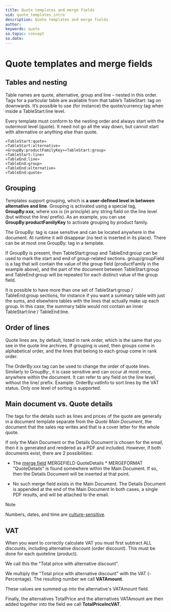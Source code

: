 ```yaml
---
title: Quote templates and merge fields
uid: quote_templates_intro
description: Quote templates and merge fields
author:
keywords: quote
so.topic: concept
so.date:
---
```


# Quote templates and merge fields

## Tables and nesting

Table names are quote, alternative, group and line – nested in this order. Tags for a particular table are available from that table’s TableStart: tag on downwards. It’s possible to use (for instance) the quote/currency tag when inside a TableStart:line level.

Every template must conform to the nesting order and always start with the outermost level (quote). It need not go all the way down, but cannot start with alternative or anything else than quote.

```text
«TableStart:quote»
«TableStart:alternative»
«GroupBy:productFamilyKey»«TableStart:group»
«TableStart:line»
«TableEnd:line»
«TableEnd:group»
«TableEnd:alternative»
«TableEnd:quote»
```

## Grouping

Templates support grouping, which is **a user-defined level in between alternative and line**. Grouping is activated using a special tag, **GroupBy:xxx**, where xxx is (in principle) any string field on the line level (but without the line/ prefix). As an example, you can use **GroupBy:productFamilyKey** to activate grouping by product family.

The GroupBy: tag is case sensitive and can be located anywhere in the document. At runtime it will disappear (no text is inserted in its place). There can be at most one GroupBy: tag in a template.

If GroupBy is present, then TableStart:group and TableEnd:group can be used to mark the start and end of group-related sections. group/groupField is a tag that will contain the value of the group field (productFamily in the example above), and the part of the document between TableStart:group and TableEnd:group will be repeated for each distinct value of the group field.

It is possible to have more than one set of TableStart:group / TableEnd:group sections, for instance if you want a summary table with just the sums, and elsewhere tables with the lines that actually make up each group. In this case, the summary table would not contain an inner TableStart:line / TableEnd:line.

## Order of lines

Quote lines are, by default, listed in rank order, which is the same that you see in the quote line archives. If grouping is used, then groups come in alphabetical order, and the lines that belong to each group come in rank order.

The OrderBy:xxx tag can be used to change the order of quote lines. Similarly to GroupBy:, it is case sensitive and can occur at most once, anywhere within the document. It can refer to any field on the line level, without the line/ prefix. Example: OrderBy:vatInfo to sort lines by the VAT status. Only one level of sorting is supported.

## Main document vs. Quote details

The tags for the details such as lines and prices of the quote are generally in a document template separate from the *Quote Main Document*, the document that the sales rep writes and that is a cover letter for the whole quote.

If only the Main Document or the Details Document is chosen for the email, then it is generated and rendered as a PDF and included. However, if both documents exist, there are 2 possibilities:

* The [merge field][1] MERGEFIELD  QuoteDetails \* MERGEFORMAT "QuoteDetails" is found somewhere within the Main Document. If so, then the Details Document will be inserted at that point.

* No such merge field exists in the Main Document. The Details Document is appended at the end of the Main Document
In both cases, a single PDF results, and will be attached to the email.

> [!NOTE]
> Numbers, dates, and time are [culture-sensitive][2].

## VAT

When you want to correctly calculate VAT you must first subtract ALL discounts, including alternative discount (order discount). This must be done for each quoteline (product).

We call this the "Total price with alternative discount".

We multiply the "Total price with alternative discount" with the VAT (-Percentage). The resulting number we call **VATAmount**.

These values are summed up into the alternative's VATAmount field.

Finally, the alternatives TotalPrice and the alternatives VATAmount are then added together into the field we call **TotalPriceIncVAT**.

<!-- Referenced links -->
[1]: mergefields.md
[2]: lang-culture.md
